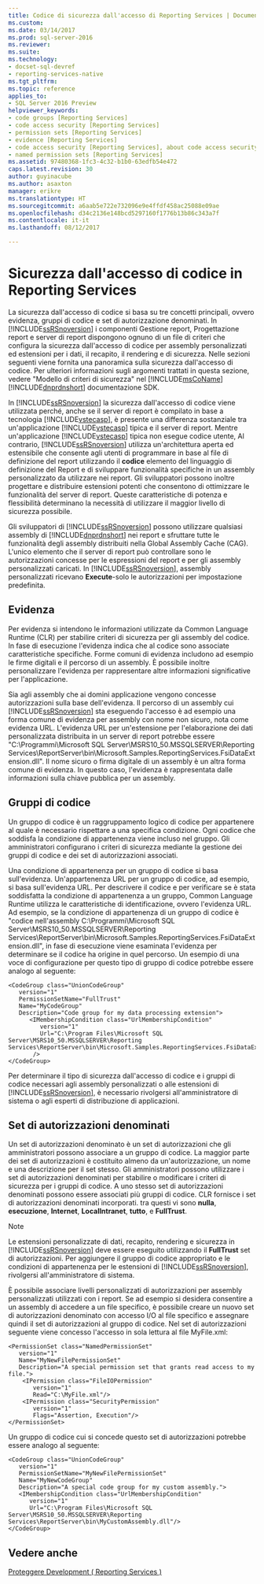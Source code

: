 ```yaml
---
title: Codice di sicurezza dall'accesso di Reporting Services | Documenti Microsoft
ms.custom: 
ms.date: 03/14/2017
ms.prod: sql-server-2016
ms.reviewer: 
ms.suite: 
ms.technology:
- docset-sql-devref
- reporting-services-native
ms.tgt_pltfrm: 
ms.topic: reference
applies_to:
- SQL Server 2016 Preview
helpviewer_keywords:
- code groups [Reporting Services]
- code access security [Reporting Services]
- permission sets [Reporting Services]
- evidence [Reporting Services]
- code access security [Reporting Services], about code access security
- named permission sets [Reporting Services]
ms.assetid: 97480368-1fc3-4c32-b1b0-63edfb54e472
caps.latest.revision: 30
author: guyinacube
ms.author: asaxton
manager: erikre
ms.translationtype: HT
ms.sourcegitcommit: a6aab5e722e732096e9e4ffdf458ac25088e09ae
ms.openlocfilehash: d34c2136e148bcd5297160f1776b13b86c343a7f
ms.contentlocale: it-it
ms.lasthandoff: 08/12/2017

---
```

# <a name="code-access-security-in-reporting-services"></a>Sicurezza dall'accesso di codice in Reporting Services
  La sicurezza dall'accesso di codice si basa su tre concetti principali, ovvero evidenza, gruppi di codice e set di autorizzazione denominati. In [!INCLUDE[ssRSnoversion](../../../includes/ssrsnoversion-md.md)] i componenti Gestione report, Progettazione report e server di report dispongono ognuno di un file di criteri che configura la sicurezza dall'accesso di codice per assembly personalizzati ed estensioni per i dati, il recapito, il rendering e di sicurezza. Nelle sezioni seguenti viene fornita una panoramica sulla sicurezza dall'accesso di codice. Per ulteriori informazioni sugli argomenti trattati in questa sezione, vedere "Modello di criteri di sicurezza" nel [!INCLUDE[msCoName](../../../includes/msconame-md.md)] [!INCLUDE[dnprdnshort](../../../includes/dnprdnshort-md.md)] documentazione SDK.  
  
 In [!INCLUDE[ssRSnoversion](../../../includes/ssrsnoversion-md.md)] la sicurezza dall'accesso di codice viene utilizzata perché, anche se il server di report è compilato in base a tecnologia [!INCLUDE[vstecasp](../../../includes/vstecasp-md.md)], è presente una differenza sostanziale tra un'applicazione [!INCLUDE[vstecasp](../../../includes/vstecasp-md.md)] tipica e il server di report. Mentre un'applicazione [!INCLUDE[vstecasp](../../../includes/vstecasp-md.md)] tipica non esegue codice utente, Al contrario, [!INCLUDE[ssRSnoversion](../../../includes/ssrsnoversion-md.md)] utilizza un'architettura aperta ed estensibile che consente agli utenti di programmare in base al file di definizione del report utilizzando il **codice** elemento del linguaggio di definizione del Report e di sviluppare funzionalità specifiche in un assembly personalizzato da utilizzare nei report. Gli sviluppatori possono inoltre progettare e distribuire estensioni potenti che consentono di ottimizzare le funzionalità del server di report. Queste caratteristiche di potenza e flessibilità determinano la necessità di utilizzare il maggior livello di sicurezza possibile.  
  
 Gli sviluppatori di [!INCLUDE[ssRSnoversion](../../../includes/ssrsnoversion-md.md)] possono utilizzare qualsiasi assembly di [!INCLUDE[dnprdnshort](../../../includes/dnprdnshort-md.md)] nei report e sfruttare tutte le funzionalità degli assembly distribuiti nella Global Assembly Cache (CAG). L'unico elemento che il server di report può controllare sono le autorizzazioni concesse per le espressioni del report e per gli assembly personalizzati caricati. In [!INCLUDE[ssRSnoversion](../../../includes/ssrsnoversion-md.md)], assembly personalizzati ricevano **Execute**-solo le autorizzazioni per impostazione predefinita.  
  
## <a name="evidence"></a>Evidenza  
 Per evidenza si intendono le informazioni utilizzate da Common Language Runtime (CLR) per stabilire criteri di sicurezza per gli assembly del codice. In fase di esecuzione l'evidenza indica che al codice sono associate caratteristiche specifiche. Forme comuni di evidenza includono ad esempio le firme digitali e il percorso di un assembly. È possibile inoltre personalizzare l'evidenza per rappresentare altre informazioni significative per l'applicazione.  
  
 Sia agli assembly che ai domini applicazione vengono concesse autorizzazioni sulla base dell'evidenza. Il percorso di un assembly cui [!INCLUDE[ssRSnoversion](../../../includes/ssrsnoversion-md.md)] sta eseguendo l'accesso è ad esempio una forma comune di evidenza per assembly con nome non sicuro, nota come evidenza URL. L'evidenza URL per un'estensione per l'elaborazione dei dati personalizzata distribuita in un server di report potrebbe essere "C:\Programmi\Microsoft SQL Server\MSRS10_50.MSSQLSERVER\Reporting Services\ReportServer\bin\Microsoft.Samples.ReportingServices.FsiDataExtension.dll". Il nome sicuro o firma digitale di un assembly è un altra forma comune di evidenza. In questo caso, l'evidenza è rappresentata dalle informazioni sulla chiave pubblica per un assembly.  
  
## <a name="code-groups"></a>Gruppi di codice  
 Un gruppo di codice è un raggruppamento logico di codice per appartenere al quale è necessario rispettare a una specifica condizione. Ogni codice che soddisfa la condizione di appartenenza viene incluso nel gruppo. Gli amministratori configurano i criteri di sicurezza mediante la gestione dei gruppi di codice e dei set di autorizzazioni associati.  
  
 Una condizione di appartenenza per un gruppo di codice si basa sull'evidenza. Un'appartenenza URL per un gruppo di codice, ad esempio, si basa sull'evidenza URL. Per descrivere il codice e per verificare se è stata soddisfatta la condizione di appartenenza a un gruppo, Common Language Runtime utilizza le caratteristiche di identificazione, ovvero l'evidenza URL. Ad esempio, se la condizione di appartenenza di un gruppo di codice è "codice nell'assembly C:\Programmi\Microsoft SQL Server\MSRS10_50.MSSQLSERVER\Reporting Services\ReportServer\bin\Microsoft.Samples.ReportingServices.FsiDataExtension.dll", in fase di esecuzione viene esaminata l'evidenza per determinare se il codice ha origine in quel percorso. Un esempio di una voce di configurazione per questo tipo di gruppo di codice potrebbe essere analogo al seguente:  
  
```  
<CodeGroup class="UnionCodeGroup"  
   version="1"  
   PermissionSetName="FullTrust"  
   Name="MyCodeGroup"  
   Description="Code group for my data processing extension">  
      <IMembershipCondition class="UrlMembershipCondition"  
         version="1"  
         Url="C:\Program Files\Microsoft SQL Server\MSRS10_50.MSSQLSERVER\Reporting Services\ReportServer\bin\Microsoft.Samples.ReportingServices.FsiDataExtension.dll"  
       />  
</CodeGroup>  
```  
  
 Per determinare il tipo di sicurezza dall'accesso di codice e i gruppi di codice necessari agli assembly personalizzati o alle estensioni di [!INCLUDE[ssRSnoversion](../../../includes/ssrsnoversion-md.md)], è necessario rivolgersi all'amministratore di sistema o agli esperti di distribuzione di applicazioni.  
  
## <a name="named-permission-sets"></a>Set di autorizzazioni denominati  
 Un set di autorizzazioni denominato è un set di autorizzazioni che gli amministratori possono associare a un gruppo di codice. La maggior parte dei set di autorizzazioni è costituito almeno da un'autorizzazione, un nome e una descrizione per il set stesso. Gli amministratori possono utilizzare i set di autorizzazioni denominati per stabilire o modificare i criteri di sicurezza per i gruppi di codice. A uno stesso set di autorizzazioni denominati possono essere associati più gruppi di codice. CLR fornisce i set di autorizzazioni denominati incorporati. tra questi vi sono **nulla**, **esecuzione**, **Internet**, **LocalIntranet**, **tutto**, e **FullTrust**.  
  
> [!NOTE]  
>  Le estensioni personalizzate di dati, recapito, rendering e sicurezza in [!INCLUDE[ssRSnoversion](../../../includes/ssrsnoversion-md.md)] deve essere eseguito utilizzando il **FullTrust** set di autorizzazioni. Per aggiungere il gruppo di codice appropriato e le condizioni di appartenenza per le estensioni di [!INCLUDE[ssRSnoversion](../../../includes/ssrsnoversion-md.md)], rivolgersi all'amministratore di sistema.  
  
 È possibile associare livelli personalizzati di autorizzazioni per assembly personalizzati utilizzati con i report. Se ad esempio si desidera consentire a un assembly di accedere a un file specifico, è possibile creare un nuovo set di autorizzazioni denominato con accesso I/O al file specifico e assegnare quindi il set di autorizzazioni al gruppo di codice. Nel set di autorizzazioni seguente viene concesso l'accesso in sola lettura al file MyFile.xml:  
  
```  
<PermissionSet class="NamedPermissionSet"  
   version="1"  
   Name="MyNewFilePermissionSet"  
   Description="A special permission set that grants read access to my file.">  
    <IPermission class="FileIOPermission"  
       version="1"  
       Read="C:\MyFile.xml"/>  
    <IPermission class="SecurityPermission"  
       version="1"  
       Flags="Assertion, Execution"/>  
</PermissionSet>  
```  
  
 Un gruppo di codice cui si concede questo set di autorizzazioni potrebbe essere analogo al seguente:  
  
```  
<CodeGroup class="UnionCodeGroup"  
   version="1"  
   PermissionSetName="MyNewFilePermissionSet"  
   Name="MyNewCodeGroup"  
   Description="A special code group for my custom assembly.">  
   <IMembershipCondition class="UrlMembershipCondition"  
      version="1"  
      Url="C:\Program Files\Microsoft SQL Server\MSRS10_50.MSSQLSERVER\Reporting Services\ReportServer\bin\MyCustomAssembly.dll"/>  
</CodeGroup>  
```  
  
## <a name="see-also"></a>Vedere anche  
 [Proteggere Development &#40; Reporting Services &#41;](../../../reporting-services/extensions/secure-development/secure-development-reporting-services.md)  
  
  
